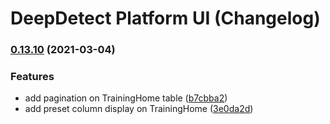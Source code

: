# DeepDetect Platform UI (Changelog)

### [0.13.10](https://github.com/jolibrain/platform_ui/compare/v0.13.9...v0.13.10) (2021-03-04)


### Features

* add pagination on TrainingHome table ([b7cbba2](https://github.com/jolibrain/platform_ui/commit/b7cbba294eb51fc98a608b092ce08c69d1e309e1))
* add preset column display on TrainingHome ([3e0da2d](https://github.com/jolibrain/platform_ui/commit/3e0da2dbffca68a868e1f7659704fe28c947e9fc))

